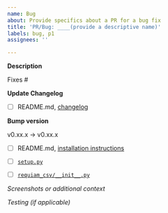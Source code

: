 ```yaml
---
name: Bug
about: Provide specifics about a PR for a bug fix
title: 'PR/Bug: ____(provide a descriptive name)'
labels: bug, p1
assignees: ''

---
```

<!-- IMPORTANT: Please do not create a PR without creating an issue first. -->

<!-- Fields in **bold** are REQUIRED, fields in *italics* are OPTIONAL. -->

**Description**
<!-- A description of how this PR resolved the specified bug-->

<!-- Add any linked issue(s) -->
Fixes #


**Update Changelog**
<!-- Be brief, use imperative mood or simple noun phrases and add linked issues -->
<!-- Examples: Improve verbosity of log messages #103 | GitHub actions for CI #105 -->

- [ ] README.md, [changelog](../../README.md#changelog) <!-- update changelog here -->


**Bump version**

v0.xx.x -> v0.xx.x

- [ ] README.md, [installation instructions](../../README.md#installation-instructions)
- [ ] [`setup.py`](../../setup.py)
- [ ] [`requiam_csv/__init__.py`](../../requiam_csv/__init__.py)


*Screenshots or additional context*
<!-- Add any other context about the problem here and/or screenshots to help explain the problem. -->


*Testing (if applicable)*
<!-- Explain how you tested this bug fix so that others can replicate it. -->
<!-- Example: The exact commands you ran and their output. -->